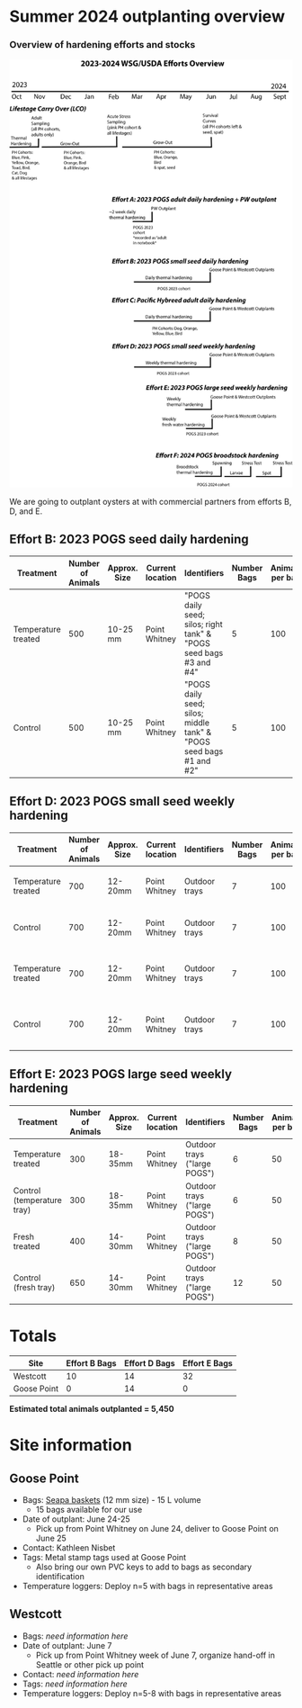 # Summer 2024 outplanting overview 

### Overview of hardening efforts and stocks 

![](https://github.com/RobertsLab/project-gigas-conditioning/blob/main/overview.png?raw=true)

We are going to outplant oysters at with commercial partners from efforts B, D, and E.  

## Effort B: 2023 POGS seed daily hardening

| Treatment           | Number of Animals | Approx. Size | Current location | Identifiers                                                              | Number Bags | Animals per bag | Outplant location | Notes                                               |
|---------------------|-------------------|--------------|------------------|--------------------------------------------------------------------------|-------------|-----------------|-------------------|-----------------------------------------------------|
| Temperature treated | 500               | 10-25 mm     | Point Whitney    | "POGS daily seed; silos; right tank" &amp; "POGS seed bags   #3 and #4"  | 5           | 100             | Westcott          | Number of bags dependent on equipment from Westcott |
| Control             | 500               | 10-25 mm     | Point Whitney    | "POGS daily seed; silos; middle tank" &amp; "POGS seed   bags #1 and #2" | 5           | 100             | Westcott          | Number of bags dependent on equipment from Westcott |


## Effort D: 2023 POGS small seed weekly hardening

| Treatment           | Number of Animals | Approx. Size | Current location | Identifiers    | Number Bags | Animals per bag | Outplant location | Notes                              |
|---------------------|-------------------|--------------|------------------|----------------|-------------|-----------------|-------------------|------------------------------------|
| Temperature treated | 700               | 12-20mm      | Point Whitney    | Outdoor trays  | 7           | 100             | Westcott          | Size of Westcott bags needed       |
| Control             | 700               | 12-20mm      | Point Whitney    | Outdoor trays  | 7           | 100             | Westcott          | Size of Westcott bags needed       |
| Temperature treated | 700               | 12-20mm      | Point Whitney    | Outdoor trays  | 7           | 100             | Goose Point       | Will need to take &gt;12mm animals |
| Control             | 700               | 12-20mm      | Point Whitney    | Outdoor trays  | 7           | 100             | Goose Point       | Will need to take &gt;12mm animals |

## Effort E: 2023 POGS large seed weekly hardening

| Treatment                  | Number of Animals | Approx. Size | Current location | Identifiers                  | Number Bags | Animals per bag | Outplant location | Notes |
|----------------------------|-------------------|--------------|------------------|------------------------------|-------------|-----------------|-------------------|-------|
| Temperature treated        | 300               | 18-35mm      | Point Whitney    | Outdoor trays ("large POGS") | 6           | 50              | Westcott          |       |
| Control (temperature tray) | 300               | 18-35mm      | Point Whitney    | Outdoor trays ("large POGS") | 6           | 50              | Westcott          |       |
| Fresh treated              | 400               | 14-30mm      | Point Whitney    | Outdoor trays ("large POGS") | 8           | 50              | Westcott          |       |
| Control (fresh tray)       | 650               | 14-30mm      | Point Whitney    | Outdoor trays ("large POGS") | 12          | 50              | Westcott          |       |

# Totals 

| Site        | Effort B Bags | Effort D Bags | Effort E Bags |
|-------------|---------------|---------------|---------------|
| Westcott    | 10            | 14            | 32            |
| Goose Point | 0             | 14            | 0             |

**Estimated total animals outplanted = 5,450**

# Site information 

## Goose Point 

- Bags: [Seapa baskets](https://seapausa.com/oyster-baskets/#15L) (12 mm size) - 15 L volume
	- 15 bags available for our use 
- Date of outplant: June 24-25
	- Pick up from Point Whitney on June 24, deliver to Goose Point on June 25 
- Contact: Kathleen Nisbet 
- Tags: Metal stamp tags used at Goose Point
	- Also bring our own PVC keys to add to bags as secondary identification
- Temperature loggers: Deploy n=5 with bags in representative areas 

## Westcott 

- Bags: *need information here* 
- Date of outplant: June 7
	- Pick up from Point Whitney week of June 7, organize hand-off in Seattle or other pick up point
- Contact: *need information here* 
- Tags: *need information here* 
- Temperature loggers: Deploy n=5-8 with bags in representative areas 


